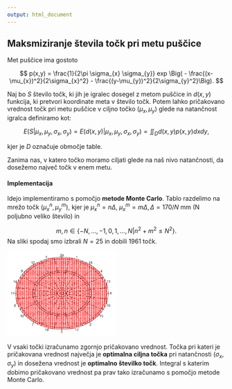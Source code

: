 ```yaml
---
output: html_document
---
```




## Maksmiziranje števila točk pri metu puščice
Met puščice ima gostoto

$$
p(x,y) = \frac{1}{2\pi \sigma_{x} \sigma_{y}} exp \Big( - \frac{(x-\mu_{x})^2}{2\sigma_{x}^2} - \frac{(y-\mu_{y})^2}{2\sigma_{y}^2}\Big).
$$

Naj bo $S$ število točk, ki jih je igralec dosegel z metom puščice in $d(x,y)$ funkcija, ki pretvori koordinate meta v število točk. Potem lahko pričakovano vrednost točk pri metu puščice v ciljno točko $(\mu_{x}, \mu_{y})$ glede na natančnost igralca definiramo kot:

$$
E(S|\mu_{x}, \mu_{y}, \sigma_{x}, \sigma_{y}) = E(d(x,y)|\mu_{x}, \mu_{y}, \sigma_{x}, \sigma_{y}) = \iint_D d(x,y) p(x,y) dxdy,
$$

kjer je $D$ označuje območje table.

Zanima nas, v katero točko moramo ciljati glede na naš nivo natančnosti, da dosežemo največ točk v enem metu. 

#### Implementacija
Idejo implementiramo s pomočjo **metode Monte Carlo**. Tablo razdelimo na mrežo točk $(\mu_{x}^{n}, \mu_{y}^{m}),$ kjer je $\mu_x^n = n\Delta$, $\mu_x^m = m\Delta, \Delta = 170/N$ mm (N poljubno veliko število) in 

$$
m, n \in \{ -N, \dots, -1,0,1, \dots, N| n^2 + m^2 \leq N^2\}.
$$
Na sliki spodaj smo izbrali $N = 25$ in dobili 1961 točk.

<img src="../../slike/tocke_strategija1.png" title="plot of chunk unnamed-chunk-1" alt="plot of chunk unnamed-chunk-1" width="50%" />

V vsaki točki izračunamo zgornjo pričakovano vrednost. Točka pri kateri je pričakovana vrednost največja je **optimalna ciljna točka** pri natančnosti $(\sigma_{x}, \sigma_{y})$ in dosežena  vrednost je **optimalno številko točk**.
Integral s katerim dobimo pričakovano vrednost pa prav tako izračunamo s pomočjo metode Monte Carlo.
